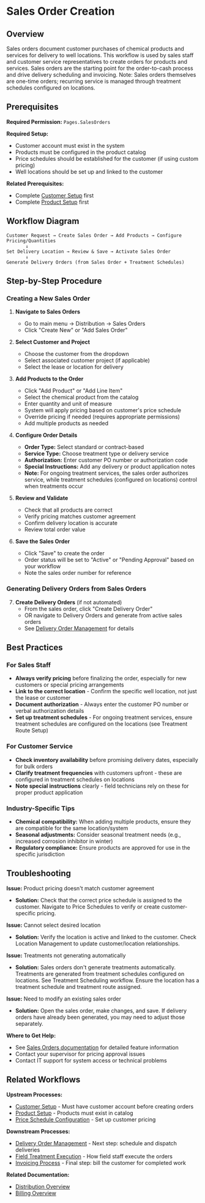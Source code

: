 # Sales Order Creation

## Overview

Sales orders document customer purchases of chemical products and services for delivery to well locations. This workflow is used by sales staff and customer service representatives to create orders for products and services. Sales orders are the starting point for the order-to-cash process and drive delivery scheduling and invoicing. Note: Sales orders themselves are one-time orders; recurring service is managed through treatment schedules configured on locations.

## Prerequisites

**Required Permission:** `Pages.SalesOrders`

**Required Setup:**
* Customer account must exist in the system
* Products must be configured in the product catalog
* Price schedules should be established for the customer (if using custom pricing)
* Well locations should be set up and linked to the customer

**Related Prerequisites:**
* Complete [Customer Setup](CustomerSetup.md) first
* Complete [Product Setup](ProductSetup.md) first

## Workflow Diagram

```
Customer Request → Create Sales Order → Add Products → Configure Pricing/Quantities
       ↓
Set Delivery Location → Review & Save → Activate Sales Order
       ↓
Generate Delivery Orders (from Sales Order + Treatment Schedules)
```

## Step-by-Step Procedure

### Creating a New Sales Order

1. **Navigate to Sales Orders**
   * Go to main menu → Distribution → Sales Orders
   * Click "Create New" or "Add Sales Order"

2. **Select Customer and Project**
   * Choose the customer from the dropdown
   * Select associated customer project (if applicable)
   * Select the lease or location for delivery

3. **Add Products to the Order**
   * Click "Add Product" or "Add Line Item"
   * Select the chemical product from the catalog
   * Enter quantity and unit of measure
   * System will apply pricing based on customer's price schedule
   * Override pricing if needed (requires appropriate permissions)
   * Add multiple products as needed

4. **Configure Order Details**
   * **Order Type:** Select standard or contract-based
   * **Service Type:** Choose treatment type or delivery service
   * **Authorization:** Enter customer PO number or authorization code
   * **Special Instructions:** Add any delivery or product application notes
   * **Note:** For ongoing treatment services, the sales order authorizes service, while treatment schedules (configured on locations) control when treatments occur

5. **Review and Validate**
   * Check that all products are correct
   * Verify pricing matches customer agreement
   * Confirm delivery location is accurate
   * Review total order value

6. **Save the Sales Order**
   * Click "Save" to create the order
   * Order status will be set to "Active" or "Pending Approval" based on your workflow
   * Note the sales order number for reference

### Generating Delivery Orders from Sales Orders

7. **Create Delivery Orders** (if not automated)
   * From the sales order, click "Create Delivery Order"
   * OR navigate to Delivery Orders and generate from active sales orders
   * See [Delivery Order Management](DeliveryOrders.md) for details

## Best Practices

### For Sales Staff
* **Always verify pricing** before finalizing the order, especially for new customers or special pricing arrangements
* **Link to the correct location** - Confirm the specific well location, not just the lease or customer
* **Document authorization** - Always enter the customer PO number or verbal authorization details
* **Set up treatment schedules** - For ongoing treatment services, ensure treatment schedules are configured on the locations (see Treatment Route Setup)

### For Customer Service
* **Check inventory availability** before promising delivery dates, especially for bulk orders
* **Clarify treatment frequencies** with customers upfront - these are configured in treatment schedules on locations
* **Note special instructions** clearly - field technicians rely on these for proper product application

### Industry-Specific Tips
* **Chemical compatibility:** When adding multiple products, ensure they are compatible for the same location/system
* **Seasonal adjustments:** Consider seasonal treatment needs (e.g., increased corrosion inhibitor in winter)
* **Regulatory compliance:** Ensure products are approved for use in the specific jurisdiction

## Troubleshooting

**Issue:** Product pricing doesn't match customer agreement
* **Solution:** Check that the correct price schedule is assigned to the customer. Navigate to Price Schedules to verify or create customer-specific pricing.

**Issue:** Cannot select desired location
* **Solution:** Verify the location is active and linked to the customer. Check Location Management to update customer/location relationships.

**Issue:** Treatments not generating automatically
* **Solution:** Sales orders don't generate treatments automatically. Treatments are generated from treatment schedules configured on locations. See Treatment Scheduling workflow. Ensure the location has a treatment schedule and treatment route assigned.

**Issue:** Need to modify an existing sales order
* **Solution:** Open the sales order, make changes, and save. If delivery orders have already been generated, you may need to adjust those separately.

**Where to Get Help:**
* See [Sales Orders documentation](../../Distribution/SalesOrders.md) for detailed feature information
* Contact your supervisor for pricing approval issues
* Contact IT support for system access or technical problems

## Related Workflows

**Upstream Processes:**
* [Customer Setup](CustomerSetup.md) - Must have customer account before creating orders
* [Product Setup](ProductSetup.md) - Products must exist in catalog
* [Price Schedule Configuration](PriceSchedules.md) - Set up customer pricing

**Downstream Processes:**
* [Delivery Order Management](DeliveryOrders.md) - Next step: schedule and dispatch deliveries
* [Field Treatment Execution](FieldTreatments.md) - How field staff execute the orders
* [Invoicing Process](Invoicing.md) - Final step: bill the customer for completed work

**Related Documentation:**
* [Distribution Overview](../../Distribution/Index.md)
* [Billing Overview](../../Billing/Index.md)

